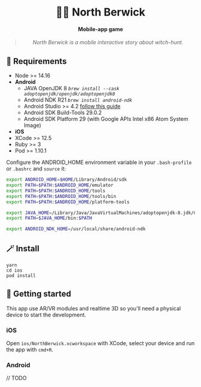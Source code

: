 <h1 align="center">🧙‍♀️ North Berwick</h1>

<h4 align="center">Mobile-app game</h4>

<blockquote align="center">
  <em>North Berwick is a mobile interactive story about witch-hunt.</em>
</blockquote>

## 🎃 Requirements

- Node >= 14.16
- **Android**
  - JAVA OpenJDK 8 _`brew install --cask adoptopenjdk/openjdk/adoptopenjdk8`_
  - Android NDK R21 _`brew install android-ndk`_
  - Android Studio >= 4.2 [follow this guide](https://reactnative.dev/docs/environment-setup)
  - Android SDK Build-Tools 29.0.2
  - Android SDK Platform 29 (with Google APIs Intel x86 Atom System Image)
- **iOS**
- XCode >= 12.5
- Ruby >= 3
- Pod >= 1.10.1

Configure the ANDROID_HOME environment variable in your `.bash-profile` or `.bashrc` and `source` it:

```bash
export ANDROID_HOME=$HOME/Library/Android/sdk
export PATH=$PATH:$ANDROID_HOME/emulator
export PATH=$PATH:$ANDROID_HOME/tools
export PATH=$PATH:$ANDROID_HOME/tools/bin
export PATH=$PATH:$ANDROID_HOME/platform-tools

export JAVA_HOME=/Library/Java/JavaVirtualMachines/adoptopenjdk-8.jdk/Contents/Home
export PATH=$JAVA_HOME/bin:$PATH

export ANDROID_NDK_HOME=/usr/local/share/android-ndk
```

## 🪄 Install

```
yarn
cd ios
pod install
```

## 🧹 Getting started

This app use AR/VR modules and realtime 3D so you'll need a physical device to start the development.

### iOS

Open `ios/NorthBerwick.xcworkspace` with XCode, select your device and run the app with `cmd+R`.

### Android

// TODO
